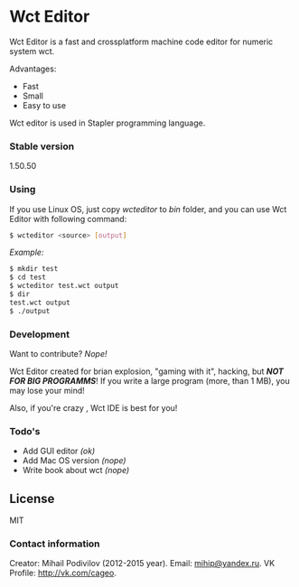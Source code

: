 # Wct Editor

Wct Editor is a fast and crossplatform machine code editor for numeric system wct.

Advantages:

  - Fast
  - Small
  - Easy to use

Wct editor is used in Stapler programming language.

### Stable version
1.50.50

### Using

If you use Linux OS, just copy *wcteditor* to *bin* folder, and you can use Wct Editor with following command:

```sh
$ wcteditor <source> [output]
```
*Example:*

```sh
$ mkdir test
$ cd test
$ wcteditor test.wct output
$ dir
test.wct output
$ ./output
```

### Development

Want to contribute? *Nope!*

Wct Editor created for brian explosion, "gaming with it", hacking, but ***NOT FOR BIG PROGRAMMS***! If you write a large program (more, than 1 MB), you may lose your mind!

Also, if you're crazy , Wct IDE is best for you!

### Todo's

 - Add GUI editor *(ok)*
 - Add Mac OS version *(nope)*
 - Write book about wct *(nope)*

License
----

MIT


### Contact information

Creator: Mihail Podivilov (2012-2015 year).
Email: mihip@yandex.ru.
VK Profile: http://vk.com/cageo.
